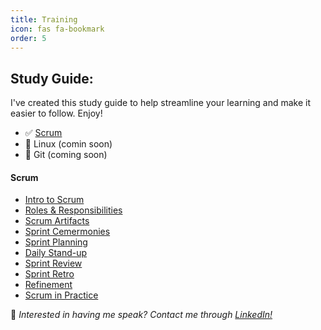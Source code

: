 ```yaml
---
title: Training
icon: fas fa-bookmark
order: 5
---
```


## Study Guide:
I've created this study guide to help streamline your learning and make it easier to follow. Enjoy!
- ✅ [Scrum](#scrum)
- 🔲 Linux (comin soon)
- 🔲 Git (coming soon)

#### Scrum
- [Intro to Scrum](https://rkkoranteng.com/posts/scrum-intro/)
- [Roles & Responsibilities](https://rkkoranteng.com/posts/scrum-roles-and-responsibilities/)
- [Scrum Artifacts](https://rkkoranteng.com/posts/scrum-artifacts/)
- [Sprint Cemermonies](#)
- [Sprint Planning](#)
- [Daily Stand-up](#)
- [Sprint Review](#)
- [Sprint Retro](#)
- [ Refinement](#)
- [ Scrum in Practice](#)

📢 _Interested in having me speak? Contact me through [LinkedIn!](https://www.linkedin.com/in/richard-koranteng)_
